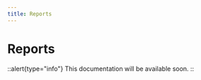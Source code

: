 ```yaml
---
title: Reports
---
```


# Reports

::alert{type="info"}
This documentation will be available soon.
::